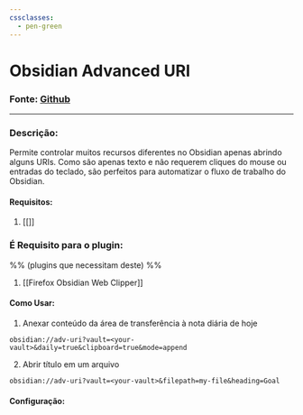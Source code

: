 ```yaml
---
cssclasses:
  - pen-green
---
```

# Obsidian Advanced URI
### Fonte: [Github](https://github.com/DominikPieper/obsidian-ReadItLater)

---
### Descrição: 
Permite controlar muitos recursos diferentes no Obsidian apenas abrindo alguns URIs. Como são apenas texto e não requerem cliques do mouse ou entradas do teclado, são perfeitos para automatizar o fluxo de trabalho do Obsidian.

#### Requisitos:

1. [[]]
### É Requisito para o plugin: 
%% (plugins que necessitam deste) %%

1. [[Firefox Obsidian Web Clipper]]

#### Como Usar:
1. Anexar conteúdo da área de transferência à nota diária de hoje
```
obsidian://adv-uri?vault=<your-vault>&daily=true&clipboard=true&mode=append
```

2. Abrir título em um arquivo
```
obsidian://adv-uri?vault=<your-vault>&filepath=my-file&heading=Goal
```

#### Configuração:

